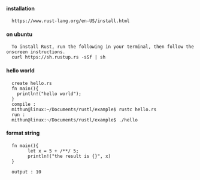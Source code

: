 #### installation
      https://www.rust-lang.org/en-US/install.html
      
      
#### on ubuntu
      To install Rust, run the following in your terminal, then follow the onscreen instructions.
      curl https://sh.rustup.rs -sSf | sh


#### hello world
      create hello.rs
      fn main(){
        println!("hello world");
      }
      compile : 
      mithun@linux:~/Documents/rustl/example$ rustc hello.rs
      run : 
      mithun@linux:~/Documents/rustl/example$ ./hello

#### format string
      fn main(){
            let x = 5 + /**/ 5;
            println!("the result is {}", x)
      }
      
      output : 10
